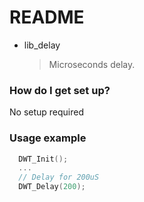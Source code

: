# README #

* lib_delay
  > Microseconds delay.

### How do I get set up? ###

No setup required

### Usage example ###
```C
  DWT_Init();
  ...
  // Delay for 200uS
  DWT_Delay(200); 
```
